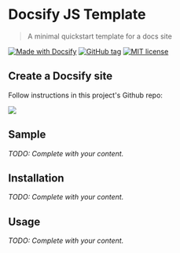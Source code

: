 <!-- TODO: Update with your values. -->
# Docsify JS Template
> A minimal quickstart template for a docs site

<!-- Choose one of these Docsify badges. The first is just text, the second looks up the latest npm version and displays it. -->
[![Made with Docsify](https://img.shields.io/badge/Made%20with-Docsify-blue.svg)](https://docsify.js.org/) <!-- [![Made with latest Docsify](https://img.shields.io/npm/v/docsify/latest?label=docsify)](https://docsify.js.org/) -->
[![GitHub tag](https://img.shields.io/github/tag/MichaelCurrin/docsify-js-template.svg)](https://GitHub.com/MichaelCurrin/docsify-js-template/tags/) <!-- TODO: Update repo links. -->
[![MIT license](https://img.shields.io/badge/License-MIT-blue.svg)](https://github.com/MichaelCurrin/docsify-js-template/blob/master/LICENSE) <!-- TODO: Update repo link and change license type if not MIT. -->

<!-- TODO: Delete below -->

## Create a Docsify site

Follow instructions in this project's Github repo:

<a href="https://github.com/michaelcurrin/docsify-js-template/">
    <img src="https://img.shields.io/github/forks/MichaelCurrin/docsify-js-template?style=social">
</a>

<!-- TODO Delete above -->

<!-- TODO: Replace the body below with your headings and content. Or remove these sections and rather use customize the sidebar to point to each file. -->


## Sample

_TODO: Complete with your content._

## Installation

_TODO: Complete with your content._

## Usage

_TODO: Complete with your content._
